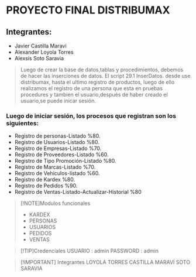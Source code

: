 # **PROYECTO FINAL DISTRIBUMAX**

## Integrantes:

- Javier Castilla Maravi
- Alexander Loyola Torres
- Alexsis Soto Saravia


> Luego de crear la base de datos,tablas y procedimientos, debemos de hacer las inserciones de datos.
>El script 29.1 InserDatos.
>desde use distribumax, hasta el ultimo registro de productos, luego de ello realizamos el registro de una persona que esta en pruebas procedures y tambien el usuario,después de haber creado el usuario,se puede inicar sesión. 

### Luego de iniciar sesión, los procesos que registran son los siguientes:
- Registro de personas-Listado %80.
- Registro de Usuarios-Listado %80. 
- Registro de Empresas-Listado %70.
- Registro de Proveedores-Listado %60.
- Registro de Tipo Promoción-Listado %80.
- Registro de Marcas-Listado %70.
- Registro de Vehiculos-listado %60.
- Registro de Kardex %80.
- Registro de Pedidos %90.
- Registro de Ventas-Listado-Actualizar-Historial %80


> [!NOTE]Modulos funcionales
> - KARDEX
> - PERSONAS
> - USUARIOS
> - PEDIDOS
> - VENTAS


> [!TIP]Credenciales
> USUARIO : admin
> PASSWORD : admin


> [!IMPORTANT] Integrantes
> LOYOLA TORRES
> CASTILLA MARAVÍ
> SOTO SARAVIA
